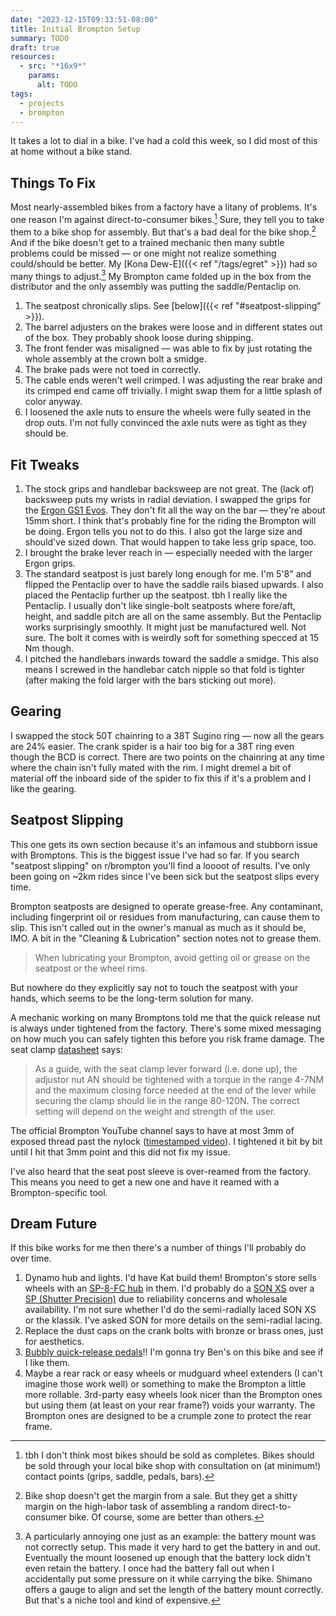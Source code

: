 ```yaml
---
date: "2023-12-15T09:33:51-08:00"
title: Initial Brompton Setup
summary: TODO
draft: true
resources:
  - src: "*16x9*"
    params:
      alt: TODO
tags:
  - projects
  - brompton
---
```


It takes a lot to dial in a bike. I've had a cold this week, so I did most of this at home without a bike stand.

## Things To Fix

Most nearly-assembled bikes from a factory have a litany of problems. It's one reason I'm against direct-to-consumer bikes.[^3] Sure, they tell you to take them to a bike shop for assembly. But that's a bad deal for the bike shop.[^1] And if the bike doesn't get to a trained mechanic then many subtle problems could be missed — or one might not realize something could/should be better. My [Kona Dew-E]({{< ref "/tags/egret" >}}) had so many things to adjust.[^2] My Brompton came folded up in the box from the distributor and the only assembly was putting the saddle/Pentaclip on.

[^1]: Bike shop doesn't get the margin from a sale. But they get a shitty margin on the high-labor task of assembling a random direct-to-consumer bike. Of course, some are better than others.
[^2]: A particularly annoying one just as an example: the battery mount was not correctly setup. This made it very hard to get the battery in and out. Eventually the mount loosened up enough that the battery lock didn't even retain the battery. I once had the battery fall out when I accidentally put some pressure on it while carrying the bike. Shimano offers a gauge to align and set the length of the battery mount correctly. But that's a niche tool and kind of expensive.
[^3]: tbh I don't think most bikes should be sold as completes. Bikes should be sold through your local bike shop with consultation on (at minimum!) contact points (grips, saddle, pedals, bars).

1. The seatpost chronically slips. See [below]({{< ref "#seatpost-slipping" >}}).
1. The barrel adjusters on the brakes were loose and in different states out of the box. They probably shook loose during shipping.
1. The front fender was misaligned — was able to fix by just rotating the whole assembly at the crown bolt a smidge.
1. The brake pads were not toed in correctly.
1. The cable ends weren't well crimped. I was adjusting the rear brake and its crimped end came off trivially. I might swap them for a little splash of color anyway.
1. I loosened the axle nuts to ensure the wheels were fully seated in the drop outs. I'm not fully convinced the axle nuts were as tight as they should be.

## Fit Tweaks

1. The stock grips and handlebar backsweep are not great. The (lack of) backsweep puts my wrists in radial deviation. I swapped the grips for the [Ergon GS1 Evos](https://ergonbike.shop/products/gs1-evo). They don't fit all the way on the bar — they're about 15mm short. I think that's probably fine for the riding the Brompton will be doing. Ergon tells you not to do this. I also got the large size and should've sized down. That would happen to take less grip space, too.
1. I brought the brake lever reach in — especially needed with the larger Ergon grips.
1. The standard seatpost is just barely long enough for me. I'm 5'8" and flipped the Pentaclip over to have the saddle rails biased upwards. I also placed the Pentaclip further up the seatpost. tbh I really like the Pentaclip. I usually don't like single-bolt seatposts where fore/aft, height, and saddle pitch are all on the same assembly. But the Pentaclip works surprisingly smoothly. It might just be manufactured well. Not sure. The bolt it comes with is weirdly soft for something specced at 15 Nm though.
1. I pitched the handlebars inwards toward the saddle a smidge. This also means I screwed in the handlebar catch nipple so that fold is tighter (after making the fold larger with the bars sticking out more).

## Gearing

I swapped the stock 50T chainring to a 38T Sugino ring — now all the gears are 24% easier. The crank spider is a hair too big for a 38T ring even though the BCD is correct. There are two points on the chainring at any time where the chain isn't fully mated with the rim. I might dremel a bit of material off the inboard side of the spider to fix this if it's a problem and I like the gearing.

## Seatpost Slipping

This one gets its own section because it's an infamous and stubborn issue with Bromptons. This is the biggest issue I've had so far. If you search "seatpost slipping" on r/brompton you'll find a loooot of results. I've only been going on ~2km rides since I've been sick but the seatpost slips every time.

Brompton seatposts are designed to operate grease-free. Any contaminant, including fingerprint oil or residues from manufacturing, can cause them to slip. This isn't called out in the owner's manual as much as it should be, IMO. A bit in the "Cleaning & Lubrication" section notes not to grease them.

>When lubricating your Brompton, avoid getting oil or grease on the seatpost or the wheel rims.

But nowhere do they explicitly say not to touch the seatpost with your hands, which seems to be the long-term solution for many.

A mechanic working on many Bromptons told me that the quick release nut is always under tightened from the factory. There's some mixed messaging on how much you can safely tighten this before you risk frame damage. The seat clamp [datasheet](https://us.brompton.com/support/bikes/c-line/manuals-and-datasheets) says:

>As a guide, with the seat clamp lever forward (i.e. done up), the adjustor nut AN should be tightened with a torque in the range 4-7NM and the maximum closing force needed at the end of the lever while securing the clamp should lie in the range 80-120N. The correct setting will depend on the weight and strength of the user.

The official Brompton YouTube channel says to have at most 3mm of exposed thread past the nylock ([timestamped video](https://youtu.be/KIA8ylq_-Po?si=PaZtBsdx2wN7yv4k&t=262)). I tightened it bit by bit until I hit that 3mm point and this did not fix my issue.

I've also heard that the seat post sleeve is over-reamed from the factory. This means you need to get a new one and have it reamed with a Brompton-specific tool.

## Dream Future

If this bike works for me then there's a number of things I'll probably do over time.

1. Dynamo hub and lights. I'd have Kat build them! Brompton's store sells wheels with an [SP-8-FC hub](https://www.sp-dynamo.com/series8-sv8fc) in them. I'd probably do a [SON XS](https://nabendynamo.de/en/products/hub-dynamos/for-folding-bikes/) over a [SP (Shutter Precision)](https://www.sp-dynamo.com/series9-sv9fc) due to reliability concerns and wholesale availability. I'm not sure whether I'd do the semi-radially laced SON XS or the klassik. I've asked SON for more details on the semi-radial lacing.
1. Replace the dust caps on the crank bolts with bronze or brass ones, just for aesthetics.
1. [Bubbly quick-release pedals](https://www.sim.works/collections/pedals-simworks-by-mks/products/bubbly-pedal-ez-superior)!! I'm gonna try Ben's on this bike and see if I like them.
1. Maybe a rear rack or easy wheels or mudguard wheel extenders (I can't imagine those work well) or something to make the Brompton a little more rollable. 3rd-party easy wheels look nicer than the Brompton ones but using them (at least on your rear frame?) voids your warranty. The Brompton ones are designed to be a crumple zone to protect the rear frame.